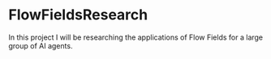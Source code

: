 # FlowFieldsResearch
In this project I will be researching the applications of Flow Fields for a large group of AI agents.
